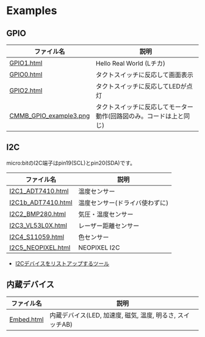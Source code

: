 # Examples 

## GPIO

|ファイル名  |説明  |
|---|---|
| [GPIO1.html](GPIO1.html) | Hello Real World (Lチカ) |
| [GPIO0.html](GPIO0.html) | タクトスイッチに反応して画面表示|
| [GPIO2.html](GPIO2.html) | タクトスイッチに反応してLEDが点灯 |
| [CMMB_GPIO_example3.png](../imgs/CMMB_GPIO_example3.png) | タクトスイッチに反応してモーター動作(回路図のみ。コードは上と同じ) |

## I2C
micro:bitのI2C端子はpin19(SCL)とpin20(SDA)です。

|ファイル名  |説明  |
|---|---|
| [I2C1_ADT7410.html](I2C1_ADT7410.html) | 温度センサー |
| [I2C1b_ADT7410.html](I2C1b_ADT7410.html) | 温度センサー(ドライバ使わずに) |
| [I2C2_BMP280.html](I2C2_BMP280.html) | 気圧・温度センサー |
| [I2C3_VL53L0X.html](I2C3_VL53L0X.html) | レーザー距離センサー |
| [I2C4_S11059.html](I2C4_S11059.html) |  色センサー |
| [I2C5_NEOPIXEL.html](I2C5_NEOPIXEL.html) |  NEOPIXEL I2C  |

- [I2Cデバイスをリストアップするツール](i2cdetect.html)


## 内蔵デバイス

|ファイル名  |説明  |
|---|---|
| [Embed.html](Embed.html) |  内蔵デバイス(LED, 加速度, 磁気, 温度, 明るさ, スイッチAB) |
